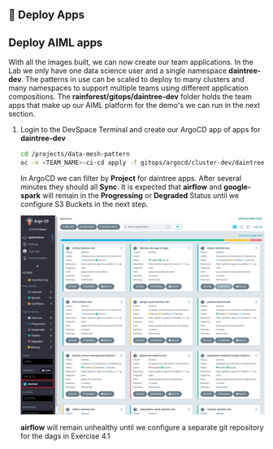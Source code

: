 ## 🎸 Deploy Apps
## Deploy AIML apps

With all the images built, we can now create our team applications. In the Lab we only have one data science user and a single namespace **daintree-dev**. The patterns in use can be scaled to deploy to many clusters and many namespaces to support multiple teams using different application compositions. The **rainforest/gitops/daintree-dev** folder holds the team apps that make up our AIML platform for the demo's we can run in the next section. 

1. Login to the DevSpace Terminal and create our ArgoCD app of apps for **daintree-dev**

   ```bash
   cd /projects/data-mesh-pattern
   oc -n <TEAM_NAME>-ci-cd apply -f gitops/argocd/cluster-dev/daintree-dev-app-of-apps.yaml
   ```

   In ArgoCD we can filter by **Project** for daintree apps. After several minutes they should all **Sync**. It is expected that **airflow** and **google-spark** will remain in the **Progressing** or **Degraded** Status until we configure S3 Buckets in the next step.

   ![argocd-daintree-apps](./images/argocd-daintree-apps.png)

   **airflow** will remain unhealthy until we configure a separate git repository for the dags in Exercise 4.1
